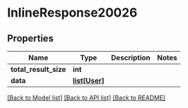 # InlineResponse20026

## Properties
Name | Type | Description | Notes
------------ | ------------- | ------------- | -------------
**total_result_size** | **int** |  | 
**data** | [**list[User]**](User.md) |  | 

[[Back to Model list]](../README.md#documentation-for-models) [[Back to API list]](../README.md#documentation-for-api-endpoints) [[Back to README]](../README.md)


